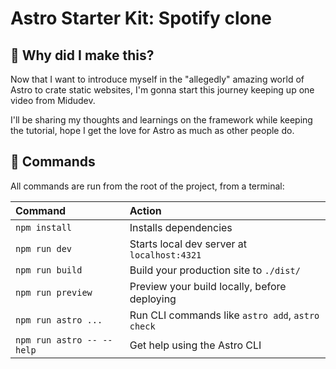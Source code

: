 # Astro Starter Kit: Spotify clone

## 👀 Why did I make this?

Now that I want to introduce myself in the "allegedly" amazing world of Astro to crate static websites, I'm gonna start this journey keeping up one video from Midudev.

I'll be sharing my thoughts and learnings on the framework while keeping the tutorial, hope I get the love for Astro as much as other people do.


## 🧞 Commands

All commands are run from the root of the project, from a terminal:

| Command                   | Action                                           |
| :------------------------ | :----------------------------------------------- |
| `npm install`             | Installs dependencies                            |
| `npm run dev`             | Starts local dev server at `localhost:4321`      |
| `npm run build`           | Build your production site to `./dist/`          |
| `npm run preview`         | Preview your build locally, before deploying     |
| `npm run astro ...`       | Run CLI commands like `astro add`, `astro check` |
| `npm run astro -- --help` | Get help using the Astro CLI                     |

